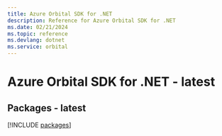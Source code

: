 ```yaml
---
title: Azure Orbital SDK for .NET
description: Reference for Azure Orbital SDK for .NET
ms.date: 02/21/2024
ms.topic: reference
ms.devlang: dotnet
ms.service: orbital
---
```

# Azure Orbital SDK for .NET - latest
## Packages - latest
[!INCLUDE [packages](orbital-index.md)]